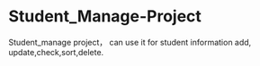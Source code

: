 # Student_Manage-Project
Student_manage project， can use it for student information  add, update,check,sort,delete.  
